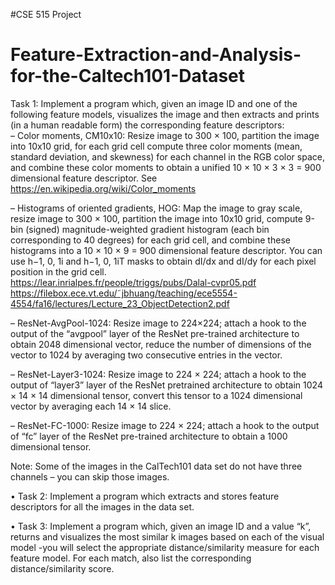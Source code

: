#CSE 515 Project 
# Feature-Extraction-and-Analysis-for-the-Caltech101-Dataset

Task 1: Implement a program which, given an image ID and one of the following feature models, visualizes the image and then extracts and prints (in a human readable form) the corresponding feature descriptors:  
– Color moments, CM10x10: Resize image to 300 × 100, partition the image into 10x10 grid, for each grid cell compute three color moments (mean, standard deviation, and skewness) for each channel in the RGB color space, and combine these color moments to obtain a unified 10 × 10 × 3 × 3 = 900 dimensional feature descriptor. See https://en.wikipedia.org/wiki/Color_moments  

– Histograms of oriented gradients, HOG: Map the image to gray scale, resize image to 300 × 100, partition the image into 10x10 grid, compute 9-bin (signed) magnitude-weighted gradient histogram (each bin corresponding to 40 degrees) for each grid cell, and combine these histograms into a 10 × 10 × 9 = 900 dimensional feature descriptor. You can use h−1, 0, 1i and h−1, 0, 1iT masks to obtain dI/dx and dI/dy for each pixel position in the grid cell.  
https://lear.inrialpes.fr/people/triggs/pubs/Dalal-cvpr05.pdf  
https://filebox.ece.vt.edu/˜jbhuang/teaching/ece5554-4554/fa16/lectures/Lecture_23_ObjectDetection2.pdf  

– ResNet-AvgPool-1024: Resize image to 224×224; attach a hook to the output of the “avgpool” layer of the ResNet pre-trained architecture to obtain 2048 dimensional vector, reduce the number of dimensions of the vector to 1024 by averaging two consecutive entries in the vector.  

– ResNet-Layer3-1024: Resize image to 224 × 224; attach a hook to the output of “layer3” layer of the ResNet pretrained architecture to obtain 1024 × 14 × 14 dimensional tensor, convert this tensor to a 1024 dimensional vector by averaging each 14 × 14 slice.  

– ResNet-FC-1000: Resize image to 224 × 224; attach a hook to the output of “fc” layer of the ResNet pre-trained architecture to obtain a 1000 dimensional tensor.   

Note: Some of the images in the CalTech101 data set do not have three channels – you can skip those images.  

• Task 2: Implement a program which extracts and stores feature descriptors for all the images in the data set. 

• Task 3: Implement a program which, given an image ID and a value “k”, returns and visualizes the most similar k images   based on each of the visual model -you will select the appropriate distance/similarity measure for each feature model. For each match, also list the corresponding distance/similarity score.  
